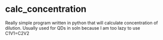 # calc_concentration
Really simple program written in python that will calculate concentration of dilution. Usually used for QDs in soln because I am too lazy to use C1V1=C2V2

